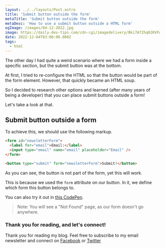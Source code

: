 ```yaml
---
layout: ../../layouts/Post.astro
title: 'Submit button outside the form'
metaTitle: 'Submit button outside the form'
metaDesc: 'How to use a submit button outside a HTML form'
ogImage: /images/04-12-2022.jpg
image: https://daily-dev-tips.com/cdn-cgi/imagedelivery/Bki7Af2hq0JKVFw1XYYMQg/9c9c137c-f03e-4352-7b2a-8a5785593a00
date: 2022-12-04T03:00:00.000Z
tags:
  - html
---
```


The other day I had quite a weird scenario where we had a form inside a specific section, but the submit button was at the bottom.

At first, I tried to re-configure the HTML so that the button would be part of the form element. However, that quickly became an HTML soup.

So I decided to research other options and learned (after many years of being a developer) that you can place submit buttons outside a form!

Let's take a look at that.

## Submit button outside a form

To achieve this, we should use the following markup.

```html
<form id="newsletterForm">
  <label for="email">Email:</label>
  <input type="email" name="email" placeholder="Email" />
</form>

<button type="submit" form="newsletterForm">Submit!</button>
```

As you can see, the button is not part of the form, yet this will work.

This is because we used the `form` attribute on our button. In it, we define which form this button belongs to.

You can also try it out in [this CodePen](https://codepen.io/rebelchris/pen/MWXGoGj).

> Note: You will see a "Not Found" page, as our form doesn't go anywhere.

### Thank you for reading, and let's connect!

Thank you for reading my blog. Feel free to subscribe to my email newsletter and connect on [Facebook](https://www.facebook.com/DailyDevTipsBlog) or [Twitter](https://twitter.com/DailyDevTips1)
